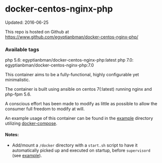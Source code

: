 # docker-centos-nginx-php

Updated: 2016-06-25

This repo is hosted on Github at https://www.github.com/egyptianbman/docker-centos-nginx-php/

### Available tags
php 5.6: egyptianbman/docker-centos-nginx-php:latest
php 7.0: egyptianbman/docker-centos-nginx-php:7.0

This container aims to be a fully-functional, highly configurable yet minimalistic.

The container is built using ansible on centos 7(:latest) running nginx and php-fpm 5.6.

A conscious effort has been made to modify as little as possible to allow the consumer full freedom to modify at will.

An example usage of this container can be found in the [example](https://github.com/egyptianbman/docker-centos-nginx-php/tree/master/example) directory utilizing [docker-compose](https://docs.docker.com/compose/).

#### Notes:
- Add/mount a `/docker` directory with a `start.sh` script to have it automatically picked up and executed on startup, before `supervisord` (see [example](https://github.com/egyptianbman/docker-centos-nginx-php/tree/master/example)).

